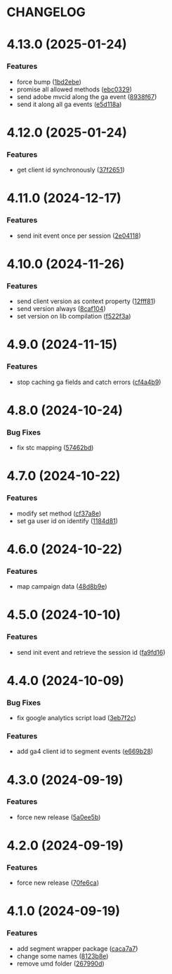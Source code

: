 # CHANGELOG

# 4.13.0 (2025-01-24)


### Features

* force bump ([1bd2ebe](https://github.com/SUI-Components/sui/commit/1bd2ebe7bb118e8bdc69d1854bd1d969377e3d98))
* promise all allowed methods ([ebc0329](https://github.com/SUI-Components/sui/commit/ebc0329bfe9eb9172031ab6fe80ac958512d8f5c))
* send adobe mvcid along the ga event ([8938f67](https://github.com/SUI-Components/sui/commit/8938f67a1f6b38810fc2c2b004ce4fc776a38e8d))
* send it along all ga events ([e5d118a](https://github.com/SUI-Components/sui/commit/e5d118aee7c655d12673f41a09582078a253ded4))



# 4.12.0 (2025-01-24)


### Features

* get client id synchronously ([37f2651](https://github.com/SUI-Components/sui/commit/37f2651be223dcf208852c8fd44b7f9b20c084e0))



# 4.11.0 (2024-12-17)


### Features

* send init event once per session ([2e04118](https://github.com/SUI-Components/sui/commit/2e0411855cb1dd5a321820e36242ea6d222f8d87))



# 4.10.0 (2024-11-26)


### Features

* send client version as context property ([12fff81](https://github.com/SUI-Components/sui/commit/12fff8171522a770485d6e5e9e75309046371c62))
* send version always ([8caf104](https://github.com/SUI-Components/sui/commit/8caf104d91fdebfd83df18effe95c3eee18ab907))
* set version on lib compilation ([f522f3a](https://github.com/SUI-Components/sui/commit/f522f3aaa8bf4d0e161f3ccb4ce3e487fb635542))



# 4.9.0 (2024-11-15)


### Features

* stop caching ga fields and catch errors ([cf4a4b9](https://github.com/SUI-Components/sui/commit/cf4a4b927cbbfaa973ca6cae12eb09f04f58c4f7))



# 4.8.0 (2024-10-24)


### Bug Fixes

* fix stc mapping ([57462bd](https://github.com/SUI-Components/sui/commit/57462bd97720993ffd36f1da05f2d7b4bbfdbcc2))



# 4.7.0 (2024-10-22)


### Features

* modify set method ([cf37a8e](https://github.com/SUI-Components/sui/commit/cf37a8e761f73bb7ba6fcb1ed7a765d41cc5b630))
* set ga user id on identify ([1184d81](https://github.com/SUI-Components/sui/commit/1184d8143f18ab7cb6d5245f43ee589299215e49))



# 4.6.0 (2024-10-22)


### Features

* map campaign data ([48d8b9e](https://github.com/SUI-Components/sui/commit/48d8b9e707a74586cec93544ec0a2136bb1892ae))



# 4.5.0 (2024-10-10)


### Features

* send init event and retrieve the session id ([fa9fd16](https://github.com/SUI-Components/sui/commit/fa9fd16dbf9ce34d9c2e66c4a77c2792b08345ab))



# 4.4.0 (2024-10-09)


### Bug Fixes

* fix google analytics script load ([3eb7f2c](https://github.com/SUI-Components/sui/commit/3eb7f2cb97b6c50100d319bf9b9802ce2725bf3e))


### Features

* add ga4 client id to segment events ([e669b28](https://github.com/SUI-Components/sui/commit/e669b28a983d0d992bd646b94670931711405402))



# 4.3.0 (2024-09-19)


### Features

* force new release ([5a0ee5b](https://github.com/SUI-Components/sui/commit/5a0ee5bd56eca33f6b7cfdd7ae9e9f9e2ddd079c))



# 4.2.0 (2024-09-19)


### Features

* force new release ([70fe6ca](https://github.com/SUI-Components/sui/commit/70fe6caa88270e3134d1cf9cde9efa76226f3ae1))



# 4.1.0 (2024-09-19)


### Features

* add segment wrapper package ([caca7a7](https://github.com/SUI-Components/sui/commit/caca7a75de391a8a78a420226ccb363f67ae02af))
* change some names ([8123b8e](https://github.com/SUI-Components/sui/commit/8123b8ed6238bf52c84194945e5e4d87001a9f6f))
* remove umd folder ([267990d](https://github.com/SUI-Components/sui/commit/267990d9f39b654002b20c7d8b328e6a447eeebf))